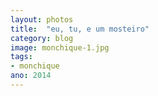 ```yaml
---
layout: photos
title:  "eu, tu, e um mosteiro"
category: blog
image: monchique-1.jpg
tags:
- monchique
ano: 2014
---
```




